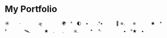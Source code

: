 # My Portfolio
☀️
       ·　　　　🛸　　　 　🌍　°　🌓　•　　.°•　　　🚀 ✯.      ✯
　　　★　*　　　　　°　　　　🛰️.           ★　.   　.        ✯.      　*
　°·　　　　　•　°★　•
